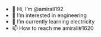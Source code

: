 - 👋 Hi, I’m @amirali192
- 👀 I’m interested in engineering
- 🌱 I’m currently learning electricity
- 📫 How to reach me amirali#1620
